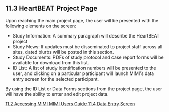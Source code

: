 ## 11.3 HeartBEAT Project Page

Upon reaching the main project page, the user will be presented with the following elements on the screen:

* Study Information: A summary paragraph will describe the HeartBEAT project
* Study News: If updates must be disseminated to project staff across all sites, dated blurbs will be posted in this section.
* Study Documents: PDFs of study protocol and case report forms will be available for download from this list.
* ID List: A list of study identification numbers will be presented to the user, and clicking on a particular participant will launch MIMI’s data entry screen for the selected participant.

By using the ID List or Data Forms sections from the project page, the user will have the ability to enter and edit project data.

<div class="center">
<div class="btn-group">
  <a href=":pages_path:/manuals/mimi-users-guide/11-02-accessing-mimi.md" class="btn btn-default">
    <span class="glyphicon glyphicon-chevron-left"></span>
    11.2 Accessing MIMI
  </a>

  <a href=":pages_path:/manuals/mimi-users-guide" class="btn btn-default">
    <span class="glyphicon glyphicon-chevron-up"></span>
    MIMI Users Guide
  </a>

  <a href=":pages_path:/manuals/mimi-users-guide/11-04-data-entry-screen.md" class="btn btn-success">
    11.4 Data Entry Screen
    <span class="glyphicon glyphicon-chevron-right"></span>
  </a>
</div>
</div>
